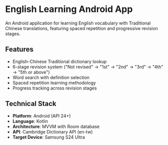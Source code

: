 # English Learning Android App

An Android application for learning English vocabulary with Traditional Chinese translations, featuring spaced repetition and progressive revision stages.

## Features
- English-Chinese Traditional dictionary lookup
- 6-stage revision system ("Not revised" → "1st" → "2nd" → "3rd" → "4th" → "5th or above")
- Word search with definition selection
- Spaced repetition learning methodology
- Progress tracking across revision stages

## Technical Stack
- **Platform**: Android (API 24+)
- **Language**: Kotlin
- **Architecture**: MVVM with Room database
- **API**: Cambridge Dictionary API (en-tw)
- **Target Device**: Samsung S24 Ultra